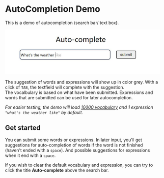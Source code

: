 # AutoCompletion Demo   
This is a demo of autocompletion (search bar/ text box). 

![screenshot](./screenshot.jpg)  

The suggestion of words and expressions will show up in color grey. With a click of `TAB`, the textfield will complete with the suggestion.  
The vocalbulary is based on what have been submitted. Expressions and words that are submitted can be used for later autocompletion.    

<em>For easier testing, the demo will load [10000 vocabulary](https://raw.githubusercontent.com/first20hours/google-10000-english/master/google-10000-english-no-swears.txt) and 1 expression `"what's the weather like"` by default.</em>  

## Get started  
You can submit some words or expressions. In later input, you'll get suggestions for auto-completion of words if the word is not finished (haven't ended with a `space`). And possible suggestions for expressions when it end with a `space`.  

If you wish to clear the default vocabulary and expression, you can try to click the title **Auto-complete** above the search bar.
